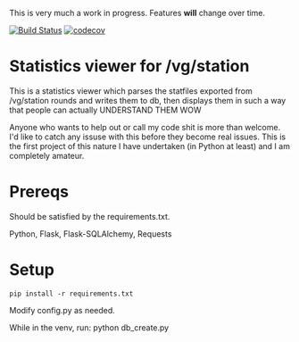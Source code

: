 This is very much a work in progress. Features **will** change over time.

[![Build Status](https://travis-ci.org/gbasood/vgstation-statistics-viewer.svg)](https://travis-ci.org/gbasood/vgstation-statistics-viewer)
[![codecov](https://codecov.io/gh/gbasood/vgstation-statistics-viewer/branch/master/graph/badge.svg)](https://codecov.io/gh/gbasood/vgstation-statistics-viewer)

# Statistics viewer for /vg/station
This is a statistics viewer which parses the statfiles exported from /vg/station rounds and writes them to db, then displays them in such a way that people can actually UNDERSTAND THEM WOW

Anyone who wants to help out or call my code shit is more than welcome. I'd like to catch any issuse with this before they become real issues. This is the first project of this nature I have undertaken (in Python at least) and I am completely amateur.

# Prereqs
Should be satisfied by the requirements.txt.

Python, Flask, Flask-SQLAlchemy, Requests

# Setup
`pip install -r requirements.txt`

Modify config.py as needed.

While in the venv, run:
python db_create.py
